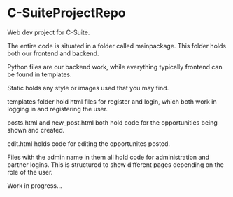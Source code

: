 # C-SuiteProjectRepo
Web dev project for C-Suite.

The entire code is situated in a folder called mainpackage.
This folder holds both our frontend and backend.

Python files are our backend work, while everything typically frontend can be found in templates.

Static holds any style or images used that you may find.

templates folder hold html files for register and login, which both work in logging in
and registering the user.

posts.html and new_post.html both hold code for the opportunities being shown and created.

edit.html holds code for editing the opportunites posted.

Files with the admin name in them all hold code for administration and partner
logins. This is structured to show different pages depending on the role of the user.

Work in progress...
